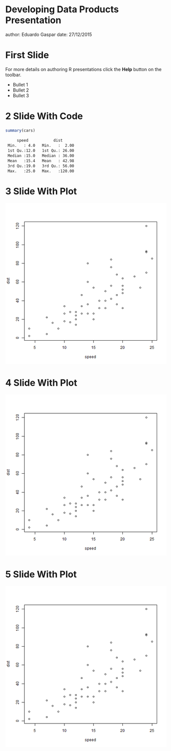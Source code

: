 Developing Data Products Presentation
========================================================
author: Eduardo Gaspar
date: 27/12/2015

First Slide
========================================================

For more details on authoring R presentations click the
**Help** button on the toolbar.

- Bullet 1
- Bullet 2
- Bullet 3

2 Slide With Code
========================================================


```r
summary(cars)
```

```
     speed           dist       
 Min.   : 4.0   Min.   :  2.00  
 1st Qu.:12.0   1st Qu.: 26.00  
 Median :15.0   Median : 36.00  
 Mean   :15.4   Mean   : 42.98  
 3rd Qu.:19.0   3rd Qu.: 56.00  
 Max.   :25.0   Max.   :120.00  
```

3 Slide With Plot
========================================================

![plot of chunk unnamed-chunk-2](DDP_Project_Presentation-figure/unnamed-chunk-2-1.png) 

4 Slide With Plot
========================================================

![plot of chunk unnamed-chunk-3](DDP_Project_Presentation-figure/unnamed-chunk-3-1.png) 

5 Slide With Plot
========================================================

![plot of chunk unnamed-chunk-4](DDP_Project_Presentation-figure/unnamed-chunk-4-1.png) 
